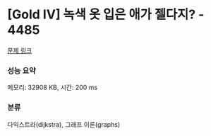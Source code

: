 # [Gold IV] 녹색 옷 입은 애가 젤다지? - 4485 

[문제 링크](https://www.acmicpc.net/problem/4485) 

### 성능 요약

메모리: 32908 KB, 시간: 200 ms

### 분류

다익스트라(dijkstra), 그래프 이론(graphs)


